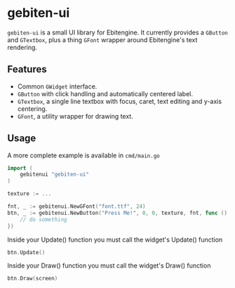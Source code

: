 # gebiten-ui

`gebiten-ui` is a small UI library for Ebitengine. It currently provides a `GButton` and `GTextbox`, plus a thing `GFont` wrapper around Ebitengine's text rendering.

## Features

- Common `GWidget` interface.
- `GButton` with click handling and automatically centered label.
- `GTextbox`, a single line textbox with focus, caret, text editing and y-axis centering.
- `GFont`, a utility wrapper for drawing text.

## Usage

A more complete example is available in `cmd/main.go`

```go
import (
    gebitenui "gebiten-ui"
)

texture := ...

fnt, _ := gebitenui.NewGFont("font.ttf", 24)
btn, _ := gebitenui.NewButton("Press Me!", 0, 0, texture, fnt, func () {
    // do something
})
```

Inside your Update() function you must call the widget's Update() function

```go
btn.Update()
```

Inside your Draw() function you must call the widget's Draw() function

```go
btn.Draw(screen)
```

